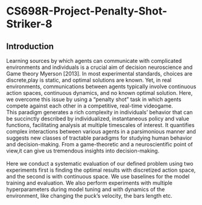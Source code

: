 # CS698R-Project-Penalty-Shot-Striker-8

## Introduction
Learning sources by which agents can communicate with complicated environments and individuals is a crucial aim of decision neuroscience and Game theory Myerson [2013]. In most experimental standards, choices are discrete,play is static, and optimal solutions are known. 
Yet, in real environments, communications between agents typically
involve continuous action spaces, continuous dynamics, and no known optimal solution. Here, we overcome this issue by using a “penalty shot” task in which agents compete against each other in a competitive, real-time videogame.<br/>This paradigm generates a rich complexity in individuals’ behavior that can be succinctly described by individualized, instantaneous policy and value functions, facilitating analysis at multiple timescales of interest. It quantifies complex interactions between various agents in a parsimonious manner and suggests new classes of tractable paradigms for studying human behavior and decision-making. From a game-theoretic and a neuroscientific point of
view,it can give us tremendous insights into decision-making.
<br/>
<br/>Here we conduct a systematic evaluation of our defined problem using two experiments first is finding the optimal results with discretized action space, and the second is with continuous space. We use baselines for the model training and evaluation. We also perform experiments with multiple hyperparameters during model tuning and with dynamics of the environment, like changing the puck’s velocity, the bars length etc.
